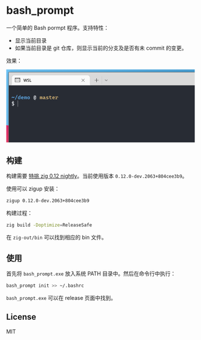 # bash_prompt

一个简单的 Bash pormpt 程序。支持特性：

- 显示当前目录
- 如果当前目录是 git 仓库，则显示当前的分支及是否有未 commit 的变更。

效果：

![screenshot](screen.png)

## 构建

构建需要 [特挑 zig 0.12 nightly](https://machengine.org/about/nominated-zig/)。当前使用版本 `0.12.0-dev.2063+804cee3b9`。

使用可以 zigup 安装：

```sh
zigup 0.12.0-dev.2063+804cee3b9
```

构建过程：

```sh
zig build -Doptimize=ReleaseSafe
```

在 `zig-out/bin` 可以找到相应的 bin 文件。

## 使用

首先将 `bash_prompt.exe` 放入系统 PATH 目录中。然后在命令行中执行：

```sh
bash_prompt init >> ~/.bashrc
```

`bash_prompt.exe` 可以在 release 页面中找到。

## License

MIT
